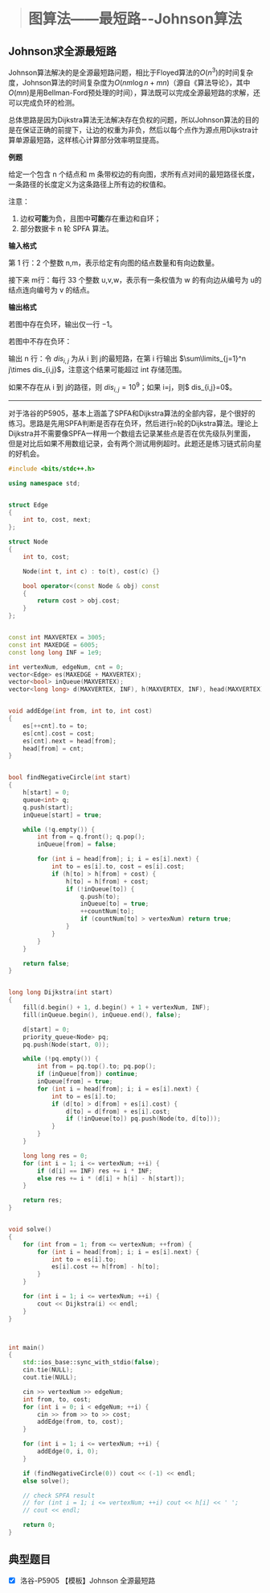 > # 图算法——最短路--Johnson算法

## Johnson求全源最短路

Johnson算法解决的是全源最短路问题，相比于Floyed算法的$O(n^3)$的时间复杂度，Johnson算法的时间复杂度为$O(nm\log{n} + mn)$（源自《算法导论》，其中$O(mn)$是用Bellman-Ford预处理的时间），算法既可以完成全源最短路的求解，还可以完成负环的检测。

总体思路是因为Dijkstra算法无法解决存在负权的问题，所以Johnson算法的目的是在保证正确的前提下，让边的权重为非负，然后以每个点作为源点用Dijkstra计算单源最短路，这样核心计算部分效率明显提高。

**例题**

给定一个包含 n 个结点和 m 条带权边的有向图，求所有点对间的最短路径长度，一条路径的长度定义为这条路径上所有边的权值和。

注意：

1. 边权**可能**为负，且图中**可能**存在重边和自环；
2. 部分数据卡 n 轮 SPFA 算法。

**输入格式**

第 1 行：2 个整数 n,m，表示给定有向图的结点数量和有向边数量。

接下来 m行：每行 33 个整数 u,v,w，表示有一条权值为 w 的有向边从编号为 u的结点连向编号为 v 的结点。

**输出格式**

若图中存在负环，输出仅一行 −1。

若图中不存在负环：

输出 n 行：令 $dis_{i,j}$ 为从 i 到 j的最短路，在第 i 行输出 $\sum\limits_{j=1}^n j\times dis_{i,j}$，注意这个结果可能超过 int 存储范围。

如果不存在从 i 到 j的路径，则 $dis_{i,j}=10^9$；如果 i=j，则$ dis_{i,j}=0$。

----


对于洛谷的P5905，基本上涵盖了SPFA和Dijkstra算法的全部内容，是个很好的练习。思路是先用SPFA判断是否存在负环，然后进行`n`轮的Dijkstra算法。理论上Dijkstra并不需要像SPFA一样用一个数组去记录某些点是否在优先级队列里面，但是对比后如果不用数组记录，会有两个测试用例超时。此题还是练习链式前向星的好机会。

```c++
#include <bits/stdc++.h>

using namespace std;


struct Edge
{
	int to, cost, next;
};

struct Node
{
	int to, cost;

	Node(int t, int c) : to(t), cost(c) {}

	bool operator<(const Node & obj) const
	{
		return cost > obj.cost;
	}
};


const int MAXVERTEX = 3005;
const int MAXEDGE = 6005;
const long long INF = 1e9;

int vertexNum, edgeNum, cnt = 0;
vector<Edge> es(MAXEDGE + MAXVERTEX);
vector<bool> inQueue(MAXVERTEX);
vector<long long> d(MAXVERTEX, INF), h(MAXVERTEX, INF), head(MAXVERTEX), countNum(MAXVERTEX, 0);


void addEdge(int from, int to, int cost)
{
	es[++cnt].to = to;
	es[cnt].cost = cost;
	es[cnt].next = head[from];
	head[from] = cnt;
}


bool findNegativeCircle(int start)
{
	h[start] = 0;
	queue<int> q;
	q.push(start);
	inQueue[start] = true;

	while (!q.empty()) {
		int from = q.front(); q.pop();
		inQueue[from] = false;

		for (int i = head[from]; i; i = es[i].next) {
			int to = es[i].to, cost = es[i].cost;
			if (h[to] > h[from] + cost) {
				h[to] = h[from] + cost;
				if (!inQueue[to]) {
					q.push(to);
					inQueue[to] = true;
					++countNum[to];
					if (countNum[to] > vertexNum) return true;
				}
			}
		}
	}

	return false;
}


long long Dijkstra(int start)
{
	fill(d.begin() + 1, d.begin() + 1 + vertexNum, INF);
	fill(inQueue.begin(), inQueue.end(), false);

	d[start] = 0;
	priority_queue<Node> pq;
	pq.push(Node(start, 0));

	while (!pq.empty()) {
		int from = pq.top().to; pq.pop();
		if (inQueue[from]) continue;
		inQueue[from] = true;
		for (int i = head[from]; i; i = es[i].next) {
			int to = es[i].to;
			if (d[to] > d[from] + es[i].cost) {
				d[to] = d[from] + es[i].cost;
				if (!inQueue[to]) pq.push(Node(to, d[to]));
			}
		}
	}

	long long res = 0;
	for (int i = 1; i <= vertexNum; ++i) {
		if (d[i] == INF) res += i * INF;
		else res += i * (d[i] + h[i] - h[start]);
	}

	return res;
}


void solve()
{
	for (int from = 1; from <= vertexNum; ++from) {
		for (int i = head[from]; i; i = es[i].next) {
			int to = es[i].to;
			es[i].cost += h[from] - h[to];
		}
	}

	for (int i = 1; i <= vertexNum; ++i) {
		cout << Dijkstra(i) << endl;
	}
}



int main()
{
	std::ios_base::sync_with_stdio(false);
	cin.tie(NULL);
	cout.tie(NULL);

	cin >> vertexNum >> edgeNum;
	int from, to, cost;
	for (int i = 0; i < edgeNum; ++i) {
		cin >> from >> to >> cost;
		addEdge(from, to, cost);
	}

	for (int i = 1; i <= vertexNum; ++i) {
		addEdge(0, i, 0);
	}

	if (findNegativeCircle(0)) cout << (-1) << endl;
	else solve();

	// check SPFA result
	// for (int i = 1; i <= vertexNum; ++i) cout << h[i] << ' ';
	// cout << endl;

	return 0;
}
```



## 典型题目

- [x] 洛谷-P5905 【模板】Johnson 全源最短路

